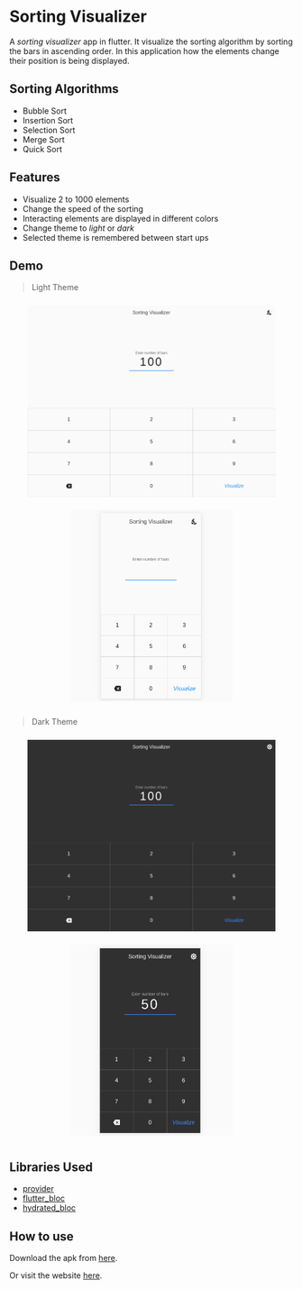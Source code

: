 # Sorting Visualizer 

A *sorting visualizer* app in flutter. It visualize the sorting algorithm by sorting the bars
in ascending order. In this application how the elements change their position is being displayed.

## Sorting Algorithms

- Bubble Sort
- Insertion Sort
- Selection Sort
- Merge Sort
- Quick Sort

## Features

- Visualize 2 to 1000 elements
- Change the speed of the sorting
- Interacting elements are displayed in different colors
- Change theme to *light* or *dark*
- Selected theme is remembered between start ups

## Demo

> Light Theme

<p align="center">
    <img alt="Desktop Light" src="assets/demos/light_web.gif" height="340" width="440" hspace="10" vspace="10">
    <img alt="Mobile Light" src="assets/demos/light_mobile.gif" height="340" width="287" hspace="10" vspace="10">
</p>

> Dark Theme

<p align="center">
    <img alt="Desktop Dark" src="assets/demos/dark_web.gif" height="340" width="440" hspace="10" vspace="10">
    <img alt="Mobile Dark" src="assets/demos/dark_mobile.gif" height="340" width="287" hspace="10" vspace="10">
</p>

## Libraries Used
- [provider](https://pub.dev/packages/provider)
- [flutter_bloc](https://pub.dev/packages/flutter_bloc)
- [hydrated_bloc](https://pub.dev/packages/hydrated_bloc)

## How to use

Download the apk from [here](https://github.com/RitamChakraborty/sorting_visualizer/releases/download/v1.0.0-beta/app-release.apk).

Or visit the website [here](https://ritamchakraborty.github.io/sorting_visualizer/#/).

 